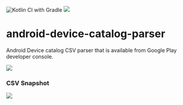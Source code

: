 ![Kotlin CI with Gradle](https://github.com/amardeshbd/android-device-catalog-parser/workflows/Kotlin%20CI%20with%20Gradle/badge.svg) [![](https://jitpack.io/v/amardeshbd/android-device-catalog-parser.svg)](https://jitpack.io/#amardeshbd/android-device-catalog-parser)


# android-device-catalog-parser
Android Device catalog CSV parser that is available from Google Play developer console.

![](https://user-images.githubusercontent.com/99822/99319347-5e93f800-2837-11eb-9600-779663f580e3.png)



### CSV Snapshot
![](https://user-images.githubusercontent.com/99822/99319610-cf3b1480-2837-11eb-8a60-532d974c2151.png)
